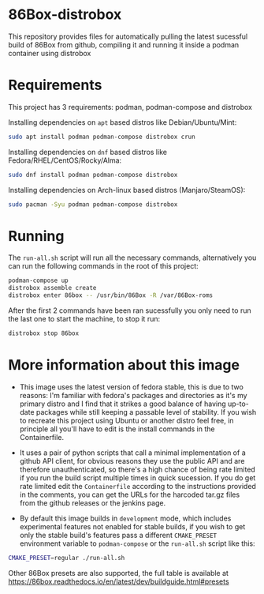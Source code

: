 # 86Box-distrobox

This repository provides files for automatically pulling
the latest sucessful build of 86Box from github, compiling it
and running it inside a podman container using distrobox

# Requirements

This project has 3 requirements: podman, podman-compose and distrobox

Installing dependencies on `apt` based distros like Debian/Ubuntu/Mint:

```sh
sudo apt install podman podman-compose distrobox crun
```

Installing dependencies on `dnf` based distros like Fedora/RHEL/CentOS/Rocky/Alma:

```sh
sudo dnf install podman podman-compose distrobox
```

Installing dependencies on Arch-linux based distros (Manjaro/SteamOS):

```sh
sudo pacman -Syu podman podman-compose distrobox
```

# Running

The `run-all.sh` script will run all the necessary commands, 
alternatively you can run the following commands in the root
of this project:

```sh
podman-compose up
distrobox assemble create
distrobox enter 86box -- /usr/bin/86Box -R /var/86Box-roms
```

After the first 2 commands have been ran sucessfully you only need
to run the last one to start the machine, to stop it run:

```sh
distrobox stop 86box
```

# More information about this image

- This image uses the latest version of fedora stable, this is due to two
reasons: I'm familiar with fedora's packages and directories as it's
my primary distro and I find that it strikes a good balance of having
up-to-date packages while still keeping a passable level of stability.
If you wish to recreate this project using Ubuntu or another distro 
feel free, in principle all you'll have to edit is the install commands
in the Containerfile.

- It uses a pair of python scripts that call a minimal implementation
of a github API client, for obvious reasons they use the public API and
are therefore unauthenticated, so there's a high chance of being rate 
limited if you run the build script multiple times in quick sucession.
If you do get rate limited edit the `Containerfile` according to the
instructions provided in the comments, you can get the URLs for the 
harcoded tar.gz files from the github releases or the jenkins page.

- By default this image builds in `development` mode, which includes
experimental features not enabled for stable builds, if you wish to
get only the stable build's features pass a different `CMAKE_PRESET`
environment variable to `podman-compose` or the `run-all.sh`
script like this:

```sh
CMAKE_PRESET=regular ./run-all.sh
```
Other 86Box presets are also supported, the full table is available
at <https://86box.readthedocs.io/en/latest/dev/buildguide.html#presets>